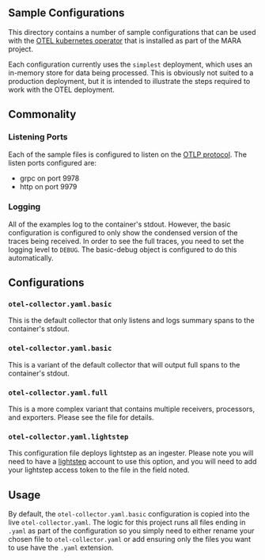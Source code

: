 ## Sample Configurations
This directory contains a number of sample configurations that can be used with the 
[OTEL kubernetes operator](https://github.com/open-telemetry/opentelemetry-operator) that is installed as part of the
MARA project. 

Each configuration currently uses the `simplest` deployment, which uses an in-memory store for data being processed. 
This is obviously not suited to a production deployment, but it is intended to illustrate the steps required to work 
with the OTEL deployment.

## Commonality

### Listening Ports
Each of the sample files is configured to listen on the 
[OTLP protocol](https://opentelemetry.io/docs/reference/specification/protocol/otlp/). The listen ports configured are:
* grpc on port 9978
* http on port 9979

### Logging 
All of the examples log to the container's stdout. However, the basic configuration is configured to only show the 
condensed version of the traces being received. In order to see the full traces, you need to set the logging level to
`DEBUG`. The basic-debug object is configured to do this automatically.

## Configurations
### `otel-collector.yaml.basic`
This is the default collector that only listens and logs summary spans to the container's stdout. 

### `otel-collector.yaml.basic`
This is a variant of the default collector that will output full spans to the container's stdout. 

### `otel-collector.yaml.full`
This is a more complex variant that contains multiple receivers, processors, and exporters. Please see the file for 
details.

### `otel-collector.yaml.lightstep`
This configuration file deploys lightstep as an ingester. Please note you will need to have a 
[lightstep](https://lightstep.com/) account to use this option, and you will need to add your lightstep access token 
to the file in the field noted.

## Usage
By default, the `otel-collector.yaml.basic` configuration is copied into the live `otel-collector.yaml`. The logic for
this project runs all files ending in `.yaml` as part of the configuration so you simply need to either rename your 
chosen file to `otel-collector.yaml` or add ensuring only the files you want to use have the `.yaml` extension. 


